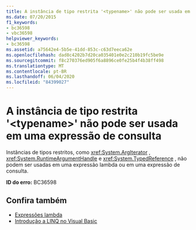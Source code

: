 ```yaml
---
title: A instância de tipo restrita '<typename>' não pode ser usada em uma expressão de consulta
ms.date: 07/20/2015
f1_keywords:
- bc36598
- vbc36598
helpviewer_keywords:
- bc36598
ms.assetid: a75642e4-5b5e-41dd-853c-c63d7eeca62e
ms.openlocfilehash: dad8c4202b7d20ca035401e0e2c210b19fc5be9e
ms.sourcegitcommit: f8c270376ed905f6a8896ce0fe25b4f4b38ff498
ms.translationtype: MT
ms.contentlocale: pt-BR
ms.lasthandoff: 06/04/2020
ms.locfileid: "84399027"
---
```

# <a name="instance-of-restricted-type-typename-cannot-be-used-in-a-query-expression"></a>A instância de tipo restrita '\<typename>' não pode ser usada em uma expressão de consulta
Instâncias de tipos restritos, como <xref:System.ArgIterator> , <xref:System.RuntimeArgumentHandle> e <xref:System.TypedReference> , não podem ser usadas em uma expressão lambda ou em uma expressão de consulta.  
  
 **ID do erro:** BC36598  
  
## <a name="see-also"></a>Confira também

- [Expressões lambda](../programming-guide/language-features/procedures/lambda-expressions.md)
- [Introdução a LINQ no Visual Basic](../programming-guide/language-features/linq/introduction-to-linq.md)
